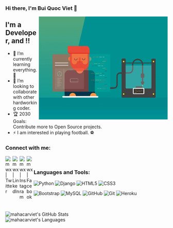 ### Hi there, I'm Bui Quoc Viet  👋

<img align="right" alt="GIF" src="https://github.com/mahacarviet/mahacarviet/blob/master/3dprinter.gif?raw=true" width="400" height="320" />


## I'm a Developer, and !!

- 🌱 I’m currently learning everything. 🤣
- 👯 I’m looking to collaborate with other hardworking coder.
- 🏆 2030 Goals: Contribute more to Open Source projects.
- ⚡  I am interested in playing football. ️⚽️

### Connect with me:

[<img align="left" alt="mwx | Twitter" width="22px" src="https://cdn.jsdelivr.net/npm/simple-icons@v3/icons/twitter.svg" />][twitter]
[<img align="left" alt="mwx | LinkedIn" width="22px" src="https://cdn.jsdelivr.net/npm/simple-icons@v3/icons/linkedin.svg" />][linkedin]
[<img align="left" alt="mwx | Instagram" width="22px" src="https://cdn.jsdelivr.net/npm/simple-icons@v3/icons/instagram.svg" />][instagram]
[<img align="left" alt="mwx | Facebook" width="22px" src="https://cdn.jsdelivr.net/npm/simple-icons@3.13.0/icons/facebook.svg" />][facebook]
<br />

### Languages and Tools:

![Python](https://img.shields.io/badge/-Python-000000?style=flat&logo=python)
![Django](https://img.shields.io/badge/-Django-000000?style=flat&logo=Django)
![HTML5](https://img.shields.io/badge/-HTML5-000000?style=flat&logo=HTML5)
![CSS3](https://img.shields.io/badge/-CSS3-000000?style=flat&logo=CSS3)

![Bootstrap](https://img.shields.io/badge/-Bootstrap-000000?style=flat&logo=bootstrap)
![MySQL](https://img.shields.io/badge/-MySQL-000000?style=flat&logo=MySQL)
![GitHub](https://img.shields.io/badge/-GitHub-000000?style=flat&logo=github&logoColor=FFFFFF)
![Git](https://img.shields.io/badge/-Git-000000?style=flat&logo=git&logoColor=F05032)
![Heroku](https://img.shields.io/badge/-Heroku-000000?style=flat&logo=heroku)

<br />
<br />


<img align="left" alt="mahacarviet's GitHub Stats" src="https://github-readme-stats.vercel.app/api?username=mahacarviet&show_icons=true" />
<br/>
<img align="left" alt="mahacarviet's Languages" src="https://github-readme-stats.vercel.app/api/top-langs/?username=mahacarviet&hide=scss" />


[twitter]: https://twitter.com/
[instagram]: https://www.instagram.com/
[linkedin]: https://www.linkedin.com/in/
[facebook]: https://www.facebook.com/
